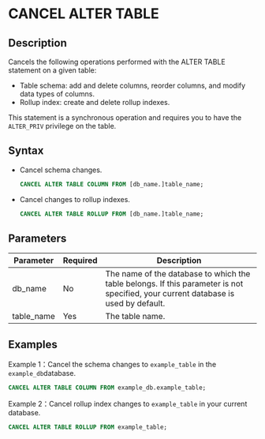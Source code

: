 # CANCEL ALTER TABLE

## Description

Cancels the following operations performed with the ALTER TABLE statement on a given table:

- Table schema: add and delete columns, reorder columns, and modify data types of columns.
- Rollup index: create and delete rollup indexes.

This statement is a synchronous operation and requires you to have the `ALTER_PRIV` privilege on the table.

## Syntax

- Cancel schema changes.

    ```SQL
    CANCEL ALTER TABLE COLUMN FROM [db_name.]table_name;
    ```

- Cancel changes to rollup indexes.

    ```SQL
    CANCEL ALTER TABLE ROLLUP FROM [db_name.]table_name;
    ```

## Parameters

| **Parameter** | **Required** | **Description**                                              |
| ------------- | ------------ | ------------------------------------------------------------ |
| db_name       | No           | The name of the database to which the table belongs. If this parameter is not specified, your current database is used by default. |
| table_name    | Yes          | The table name.                                              |

## Examples

Example 1：Cancel the schema changes to `example_table` in the `example_db`database.

```SQL
CANCEL ALTER TABLE COLUMN FROM example_db.example_table;
```

Example 2：Cancel rollup index changes to `example_table` in your current database.

```SQL
CANCEL ALTER TABLE ROLLUP FROM example_table;
```
